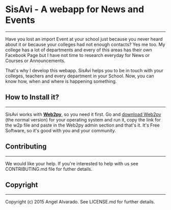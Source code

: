 # SisAvi - A webapp for News and Events
***
Have you lost an import Event at your school just because you never heard about it or because your colleges had not enough contacts? Yes me too. My college has a lot of departments and every of this areas has their own Facebook Page but I have not time to research everyday for News or Courses or Announcements.

That's why I develop this webapp. SisAvi helps you to be in touch with your colleges, teachers and every department in your School. Now, you can know how, when and where is happening something.
## How to Install it?
***
SisAvi works with [**Web2py**](www.web2py.com), so you need it first. Go and [download Web2py](http://web2py.com/init/default/download) (the normal version) for your operating system and run it, copy the link for the w2p file and paste in the Web2py admin section and that's it. It's Free Software, so it's good with you and your community.
## Contributing
***
We would like your help. If you're interested to help with us see CONTRIBUTING.md file for futher details.
## Copyright
***
Copyright (c) 2015 Angel Alvarado. See LICENSE.md for
further details.
